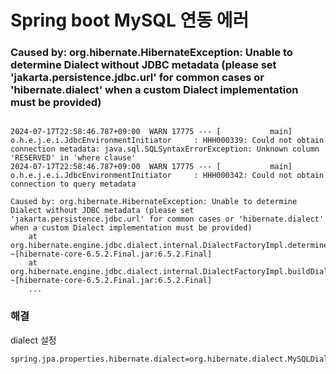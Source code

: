 # Spring boot MySQL 연동 에러

### Caused by: org.hibernate.HibernateException: Unable to determine Dialect without JDBC metadata (please set 'jakarta.persistence.jdbc.url' for common cases or 'hibernate.dialect' when a custom Dialect implementation must be provided)

```text

2024-07-17T22:58:46.787+09:00  WARN 17775 --- [           main] o.h.e.j.e.i.JdbcEnvironmentInitiator     : HHH000339: Could not obtain connection metadata: java.sql.SQLSyntaxErrorException: Unknown column 'RESERVED' in 'where clause'
2024-07-17T22:58:46.787+09:00  WARN 17775 --- [           main] o.h.e.j.e.i.JdbcEnvironmentInitiator     : HHH000342: Could not obtain connection to query metadata

Caused by: org.hibernate.HibernateException: Unable to determine Dialect without JDBC metadata (please set 'jakarta.persistence.jdbc.url' for common cases or 'hibernate.dialect' when a custom Dialect implementation must be provided)
	at org.hibernate.engine.jdbc.dialect.internal.DialectFactoryImpl.determineDialect(DialectFactoryImpl.java:191) ~[hibernate-core-6.5.2.Final.jar:6.5.2.Final]
	at org.hibernate.engine.jdbc.dialect.internal.DialectFactoryImpl.buildDialect(DialectFactoryImpl.java:87) ~[hibernate-core-6.5.2.Final.jar:6.5.2.Final]
	...
```

### 해결

dialect 설정

```properties
spring.jpa.properties.hibernate.dialect=org.hibernate.dialect.MySQLDialect
```




